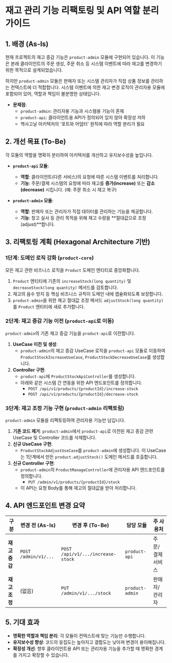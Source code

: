 # 재고 관리 기능 리팩토링 및 API 역할 분리 가이드

## 1. 배경 (As-Is)

현재 프로젝트의 재고 증감 기능은 `product-admin` 모듈에 구현되어 있습니다. 이 기능은 본래 클라이언트의 주문 생성, 주문 취소 등 시스템 이벤트에 따라 재고를 변경하기 위한 목적으로 설계되었습니다.

하지만 `product-admin` 모듈은 판매자 또는 시스템 관리자가 직접 상품 정보를 관리하는 컨텍스트에 더 적합합니다. 시스템 이벤트에 의한 재고 변경 로직이 관리자용 모듈에 포함되어 있어, 역할과 책임이 불분명한 상태입니다.

- **문제점**:
  - `product-admin`: 관리자용 기능과 시스템용 기능이 혼재
  - `product-api`: 클라이언트용 API가 정의되어 있지 않아 확장성 저하
  - 헥사고날 아키텍처의 '포트와 어댑터' 원칙에 따라 역할 분리가 필요

## 2. 개선 목표 (To-Be)

각 모듈의 역할을 명확히 분리하여 아키텍처를 개선하고 유지보수성을 높입니다.

- **`product-api` 모듈**:
  - **역할**: 클라이언트(다른 서비스)의 요청에 따른 시스템 이벤트를 처리합니다.
  - **기능**: 주문/결제 시스템의 요청에 따라 재고를 **증가(increase)** 또는 **감소(decrease)** 시킵니다. (예: 주문 취소 시 재고 복구)

- **`product-admin` 모듈**:
  - **역할**: 판매자 또는 관리자가 직접 데이터를 관리하는 기능을 제공합니다.
  - **기능**: 창고 실사 등 관리 목적을 위해 재고 수량을 **절대값으로 조정(adjust)**합니다.

## 3. 리팩토링 계획 (Hexagonal Architecture 기반)

### 1단계: 도메인 로직 강화 (`product-core`)

모든 재고 관련 비즈니스 로직을 `Product` 도메인 엔티티로 중앙화합니다.

1.  `Product` 엔티티에 기존의 `increaseStock(long quantity)` 및 `decreaseStock(long quantity)` 메서드를 검토합니다.
2.  재고의 음수 방지 등 핵심 비즈니스 규칙이 도메인 내에 캡슐화되도록 보장합니다.
3.  `product-admin`을 위한 재고 절대값 조정 메서드 `adjustStock(long quantity)`를 `Product` 엔티티에 새로 추가합니다.

### 2단계: 재고 증감 기능 이전 (`product-api`로 이동)

`product-admin`의 기존 재고 증감 기능을 `product-api`로 이전합니다.

1.  **UseCase 이전 및 생성**:
    - `product-admin`의 재고 증감 UseCase 로직을 `product-api` 모듈로 이동하여 `ProductStockIncreaseUseCase`, `ProductStockDecreaseUseCase`를 생성합니다.
2.  **Controller 구현**:
    - `product-api`에 `ProductStockApiController`를 생성합니다.
    - 아래와 같은 시스템 간 연동을 위한 API 엔드포인트를 정의합니다.
      - `POST /api/v1/products/{productId}/increase-stock`
      - `POST /api/v1/products/{productId}/decrease-stock`

### 3단계: 재고 조정 기능 구현 (`product-admin` 리팩토링)

`product-admin` 모듈을 리팩토링하여 관리자용 기능만 남깁니다.

1.  **기존 코드 제거**: `product-admin`에서 `product-api`로 이전된 재고 증감 관련 UseCase 및 Controller 코드를 삭제합니다.
2.  **신규 UseCase 구현**:
    - `ProductStockAdjustUseCase`를 `product-admin`에 생성합니다. 이 UseCase는 1단계에서 만든 `product.adjustStock()` 도메인 메서드를 호출합니다.
3.  **신규 Controller 구현**:
    - `product-admin`의 `ProductManageController`에 관리자용 API 엔드포인트를 정의합니다.
      - `PUT /admin/v1/products/{productId}/stock`
    - 이 API는 요청 Body를 통해 재고의 절대값을 받아 처리합니다.

## 4. API 엔드포인트 변경 요약

| 구분 | 변경 전 (As-Is) | 변경 후 (To-Be) | 담당 모듈 | 주 사용처 |
| --- | --- | --- | --- | --- |
| **재고 증감** | `POST /admin/v1/...` | `POST /api/v1/.../increase-stock` | `product-api` | 주문/결제 서비스 |
| **재고 조정** | (없음) | `PUT /admin/v1/.../stock` | `product-admin` | 판매자/관리자 |

## 5. 기대 효과

- **명확한 역할과 책임 분리**: 각 모듈이 컨텍스트에 맞는 기능만 수행합니다.
- **유지보수성 향상**: 코드의 응집도는 높아지고 결합도는 낮아져 변경이 용이해집니다.
- **확장성 개선**: 향후 클라이언트용 API 또는 관리자용 기능을 추가할 때 명확한 경계를 가지고 확장할 수 있습니다.
